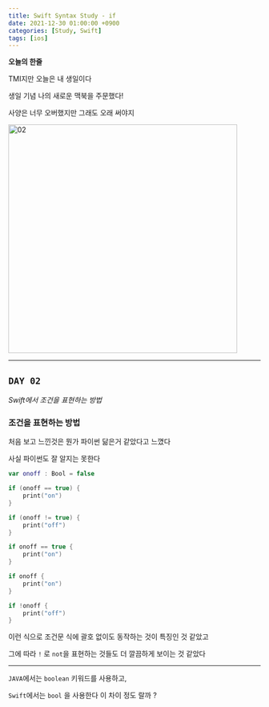 ```yaml
---
title: Swift Syntax Study - if
date: 2021-12-30 01:00:00 +0900
categories: [Study, Swift]
tags: [ios]
---
```


**오늘의 한줄**

TMI지만 오늘은 내 생일이다

생일 기념 나의 새로운 맥북을 주문했다!

사양은 너무 오버했지만 그래도 오래 써야지

<img width="457" alt="02" src="https://user-images.githubusercontent.com/84072084/148063649-1cc40732-42f3-4e9e-bcc5-706bab5d9f18.png">

---

## `DAY 02`
*Swift에서 조건을 표현하는 방법*

### 조건을 표현하는 방법

처음 보고 느낀것은 뭔가 파이썬 닮은거 같았다고 느꼈다

사실 파이썬도 잘 알지는 못한다



```swift
var onoff : Bool = false

if (onoff == true) {
    print("on")
}

if (onoff != true) {
    print("off")
}

if onoff == true {
    print("on")
}

if onoff {
    print("on")
}

if !onoff {
    print("off")
}
```

이런 식으로 조건문 식에 괄호 없이도 동작하는 것이 특징인 것 같았고

그에 따라 `!` 로 `not`을 표현하는 것들도 더 깔끔하게 보이는 것 같았다

---

`JAVA`에서는  `boolean` 키워드를 사용하고,

`Swift`에서는 `bool` 을 사용한다 이 차이 정도 랄까 ?

